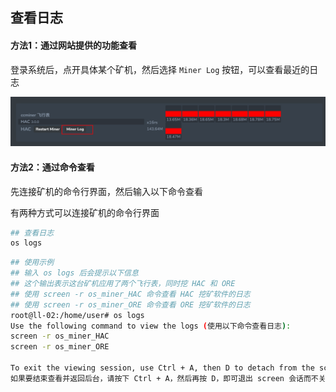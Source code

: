 ## 查看日志

#### 方法1：通过网站提供的功能查看

登录系统后，点开具体某个矿机，然后选择 `Miner Log` 按钮，可以查看最近的日志

![image-20250406214931533](../images/image-20250406214931533.png)



#### 方法2：通过命令查看

先连接矿机的命令行界面，然后输入以下命令查看

有两种方式可以连接矿机的命令行界面

```sh
## 查看日志
os logs
```



```sh
## 使用示例
## 输入 os logs 后会提示以下信息
## 这个输出表示这台矿机应用了两个飞行表，同时挖 HAC 和 ORE
## 使用 screen -r os_miner_HAC 命令查看 HAC 挖矿软件的日志
## 使用 screen -r os_miner_ORE 命令查看 ORE 挖矿软件的日志
root@ll-02:/home/user# os logs
Use the following command to view the logs (使用以下命令查看日志):
screen -r os_miner_HAC
screen -r os_miner_ORE

To exit the viewing session, use Ctrl + A, then D to detach from the screen
如果要结束查看并返回后台，请按下 Ctrl + A，然后再按 D，即可退出 screen 会话而不关闭程序
```



